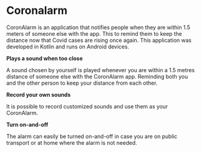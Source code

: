 # Coronalarm
CoronAlarm is an application that notifies people when they are within 1.5 meters of someone else with the app. This to remind them to keep the distance now that Covid cases are rising once again. This application was developed in Kotlin and runs on Android devices.


**Plays a sound when too close**

A sound chosen by yourself is played whenever you are within a 1.5 metres distance of someone else with the CoronAlarm app. Reminding both you and the other person to keep your distance from each other.


**Record your own sounds**

It is possible to record customized sounds and use them as your CoronAlarm.


**Turn on-and-off**

The alarm can easily be turned on-and-off in case you are on public transport or at home where the alarm is not needed.
